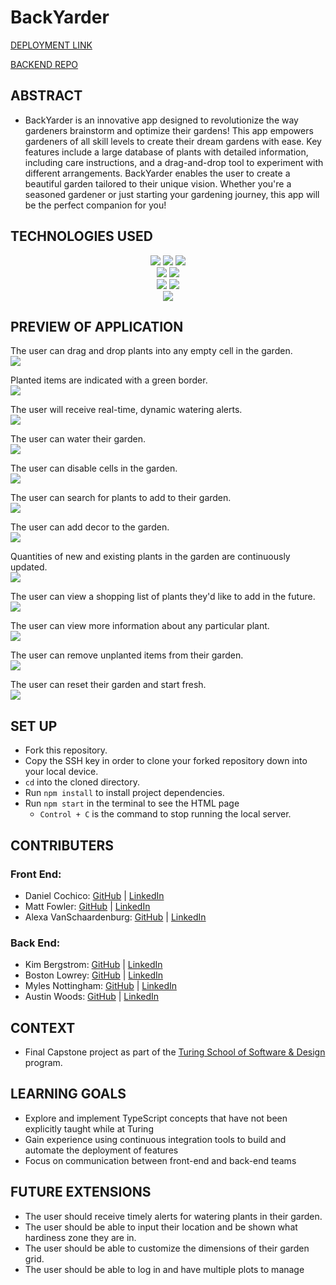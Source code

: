 # BackYarder
[DEPLOYMENT LINK](https://backyarder.vercel.app/)

[BACKEND REPO](https://github.com/Backyarder/backyarder-be)

## ABSTRACT
- BackYarder is an innovative app designed to revolutionize the way gardeners brainstorm and optimize their gardens! This app empowers gardeners of all skill levels to create their dream gardens with ease. Key features include a large database of plants with detailed information, including care instructions, and a drag-and-drop tool to experiment with different arrangements. BackYarder enables the user to create a beautiful garden tailored to their unique vision. Whether you're a seasoned gardener or just starting your gardening journey, this app will be the perfect companion for you!

## TECHNOLOGIES USED
<div align="center">
  <a href="https://www.typescriptlang.org/" ><img src="https://img.shields.io/badge/typescript-%23007ACC.svg?style=for-the-badge&logo=typescript&logoColor=white" /></a>
  <a href="https://html.spec.whatwg.org/" ><img src="https://img.shields.io/badge/html5-%23E34F26.svg?style=for-the-badge&logo=html5&logoColor=white" /></a>
  <a href="https://sass-lang.com/" ><img src="https://img.shields.io/badge/SASS-hotpink.svg?style=for-the-badge&logo=SASS&logoColor=white" /></a>
  </br>
  <a href="https://react.dev/" ><img src="https://img.shields.io/badge/react-%2320232a.svg?style=for-the-badge&logo=react&logoColor=%2361DAFB" /></a>
  <a href="https://reactrouter.com/en/main" ><img src="https://img.shields.io/badge/React_Router-CA4245?style=for-the-badge&logo=react-router&logoColor=white" /></a>
  </br>
  <a href="https://www.cypress.io/" ><img src="https://img.shields.io/badge/-cypress-%23E5E5E5?style=for-the-badge&logo=cypress&logoColor=058a5e" /></a>
  <a href="https://circleci.com/" ><img src="https://img.shields.io/badge/circle%20ci-%23161616.svg?style=for-the-badge&logo=circleci&logoColor=white" /></a>
  </br>
  <a href="https://vercel.com/" ><img src="https://img.shields.io/badge/vercel-%23000000.svg?style=for-the-badge&logo=vercel&logoColor=white" /></a>
</div>

## PREVIEW OF APPLICATION
The user can drag and drop plants into any empty cell in the garden.<br>
![](https://user-images.githubusercontent.com/126428377/276367124-fff30e1d-b48b-4f04-9dfa-488c972f7306.gif)

Planted items are indicated with a green border.<br>
![](https://user-images.githubusercontent.com/126428377/276367913-14cb87c5-f708-4c60-bcac-75d0baf613bc.gif)

The user will receive real-time, dynamic watering alerts.<br>
![](https://user-images.githubusercontent.com/126428377/276368848-940ead77-808e-46ef-ae12-77dcbafdfb7d.gif)

The user can water their garden.<br>
![](https://user-images.githubusercontent.com/126428377/276369563-a567a8b5-1085-4331-823f-ec9f277c809e.gif)

The user can disable cells in the garden.<br>
![](https://user-images.githubusercontent.com/126428377/276370125-f373127e-a595-49ff-9cc3-e96b4b4f3847.gif)

The user can search for plants to add to their garden.<br>
![](https://user-images.githubusercontent.com/126428377/276370938-b6b27768-f5eb-4bc9-9566-fe80ec95c44c.gif)

The user can add decor to the garden.<br>
![](https://user-images.githubusercontent.com/126428377/276372060-10f51087-bdec-4922-a6c1-be47856a95ee.gif)

Quantities of new and existing plants in the garden are continuously updated.<br>
![](https://user-images.githubusercontent.com/126428377/276373061-5e1493be-9849-47f8-adb1-87186759db55.gif)

The user can view a shopping list of plants they'd like to add in the future.<br>
![](https://user-images.githubusercontent.com/126428377/276373584-098dcfa1-241d-4f98-88bb-036a43831a5b.gif)

The user can view more information about any particular plant.<br>
![](https://user-images.githubusercontent.com/126428377/276374228-d588a4b9-03bf-4ef2-94d3-608e1a22b189.gif)

The user can remove unplanted items from their garden.<br>
![](https://user-images.githubusercontent.com/126428377/276375118-7a51a143-5462-4bdb-9e0c-75258305cab4.gif)

The user can reset their garden and start fresh.<br>
![](https://user-images.githubusercontent.com/126428377/276375574-4d4e3a35-ce75-44c6-af6a-9713d188454e.gif)

## SET UP
- Fork this repository.
- Copy the SSH key in order to clone your forked repository down into your local device.
- `cd` into the cloned directory.
- Run `npm install` to install project dependencies.
- Run `npm start` in the terminal to see the HTML page
  - `Control + C` is the command to stop running the local server.

## CONTRIBUTERS
### Front End:
- Daniel Cochico: [GitHub](https://github.com/dcochico) | [LinkedIn](https://www.linkedin.com/in/daniel-c-3a0201176/)
- Matt Fowler: [GitHub](https://github.com/mbenfowler) | [LinkedIn](https://www.linkedin.com/in/mbenfowler/)
- Alexa VanSchaardenburg: [GitHub](https://github.com/AlexaVanSchaardenburg) | [LinkedIn](https://www.linkedin.com/in/alexa-r-vanschaardenburg/)

### Back End:
- Kim Bergstrom: [GitHub](https://github.com/kbergstrom78) | [LinkedIn](https://www.linkedin.com/in/kimberley-bergstrom/)
- Boston Lowrey: [GitHub](https://github.com/BLowrey24) | [LinkedIn](https://www.linkedin.com/in/boston-lowrey/)
- Myles Nottingham: [GitHub](https://github.com/MylesNottingham) | [LinkedIn](https://www.linkedin.com/in/mylesnottingham/)
- Austin Woods: [GitHub](https://github.com/boomclear) | [LinkedIn](https://www.linkedin.com/in/austin-woods-1830aa195/)

## CONTEXT
- Final Capstone project as part of the [Turing School of Software & Design](https://turing.edu/) program.

## LEARNING GOALS
- Explore and implement TypeScript concepts that have not been explicitly taught while at Turing
- Gain experience using continuous integration tools to build and automate the deployment of features
- Focus on communication between front-end and back-end teams

## FUTURE EXTENSIONS
- The user should receive timely alerts for watering plants in their garden.
- The user should be able to input their location and be shown what hardiness zone they are in.
- The user should be able to customize the dimensions of their garden grid.
- The user should be able to log in and have multiple plots to manage
